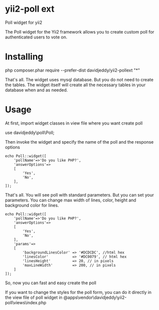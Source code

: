 yii2-poll ext
=============

Poll widget for yii2

The Poll widget for the Yii2 framework allows you to create custom poll for authenticated users to vote on.

Installing 
==========

php composer.phar require --prefer-dist davidjeddy/yii2-pollext "*"

That's all. The widget uses mysql database. But you do not need to create the tables. The widget itself will create all the necessary tables in your database when and as needed.

Usage 
=====

At first, import widget classes in view file where you want create poll

use davidjeddy\poll\Poll;

Then invoke the widget and specify the name of the poll and the response options

    echo Poll::widget([
        'pollName'=>'Do you like PHP?',
        'answerOptions'=>
        [
            'Yes',
            'No',
        ],
    ]); 
    
That's all. You will see poll with standard parameters. But you can set your parameters. You can change max width of lines, color, height and background color for lines.

    echo Poll::widget([
        'pollName'=>'Do you like PHP?',
        'answerOptions'=>
        [
            'Yes',
            'No',
        ],
        'params'=>
        [
            'backgroundLinesColor' => '#DCDCDC', //html hex 
            'linesColor'           => '#DC0079', // html hex 
            'linesHeight'          => 20, // in pixels
            'maxLineWidth'         => 200, // in pixels
        ]
    ]); 
    
So, now you can fast and easy create the poll

If you want to change the styles for the poll form, you can do it directly in the view file of poll widget in @apps\vendor\davidjeddy\yii2-poll\views\index.php
